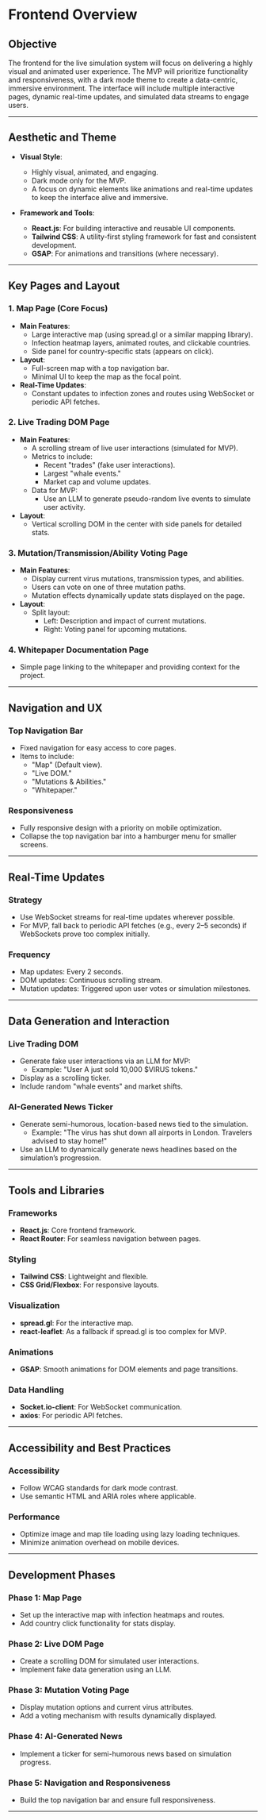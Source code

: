 # Frontend Overview

## Objective
The frontend for the live simulation system will focus on delivering a highly visual and animated user experience. The MVP will prioritize functionality and responsiveness, with a dark mode theme to create a data-centric, immersive environment. The interface will include multiple interactive pages, dynamic real-time updates, and simulated data streams to engage users.

---

## Aesthetic and Theme
- **Visual Style**: 
  - Highly visual, animated, and engaging.
  - Dark mode only for the MVP.
  - A focus on dynamic elements like animations and real-time updates to keep the interface alive and immersive.

- **Framework and Tools**:
  - **React.js**: For building interactive and reusable UI components.
  - **Tailwind CSS**: A utility-first styling framework for fast and consistent development.
  - **GSAP**: For animations and transitions (where necessary).

---

## Key Pages and Layout

### 1. **Map Page (Core Focus)**
- **Main Features**:
  - Large interactive map (using spread.gl or a similar mapping library).
  - Infection heatmap layers, animated routes, and clickable countries.
  - Side panel for country-specific stats (appears on click).
- **Layout**:
  - Full-screen map with a top navigation bar.
  - Minimal UI to keep the map as the focal point.
- **Real-Time Updates**:
  - Constant updates to infection zones and routes using WebSocket or periodic API fetches.

### 2. **Live Trading DOM Page**
- **Main Features**:
  - A scrolling stream of live user interactions (simulated for MVP).
  - Metrics to include:
    - Recent "trades" (fake user interactions).
    - Largest "whale events."
    - Market cap and volume updates.
  - Data for MVP:
    - Use an LLM to generate pseudo-random live events to simulate user activity.
- **Layout**:
  - Vertical scrolling DOM in the center with side panels for detailed stats.

### 3. **Mutation/Transmission/Ability Voting Page**
- **Main Features**:
  - Display current virus mutations, transmission types, and abilities.
  - Users can vote on one of three mutation paths.
  - Mutation effects dynamically update stats displayed on the page.
- **Layout**:
  - Split layout:
    - Left: Description and impact of current mutations.
    - Right: Voting panel for upcoming mutations.

### 4. **Whitepaper Documentation Page**
- Simple page linking to the whitepaper and providing context for the project.

---

## Navigation and UX

### **Top Navigation Bar**
- Fixed navigation for easy access to core pages.
- Items to include:
  - "Map" (Default view).
  - "Live DOM."
  - "Mutations & Abilities."
  - "Whitepaper."

### **Responsiveness**
- Fully responsive design with a priority on mobile optimization.
- Collapse the top navigation bar into a hamburger menu for smaller screens.

---

## Real-Time Updates

### **Strategy**
- Use WebSocket streams for real-time updates wherever possible.
- For MVP, fall back to periodic API fetches (e.g., every 2–5 seconds) if WebSockets prove too complex initially.

### **Frequency**
- Map updates: Every 2 seconds.
- DOM updates: Continuous scrolling stream.
- Mutation updates: Triggered upon user votes or simulation milestones.

---

## Data Generation and Interaction

### **Live Trading DOM**
- Generate fake user interactions via an LLM for MVP:
  - Example: "User A just sold 10,000 $VIRUS tokens."
- Display as a scrolling ticker.
- Include random "whale events" and market shifts.

### **AI-Generated News Ticker**
- Generate semi-humorous, location-based news tied to the simulation.
  - Example: "The virus has shut down all airports in London. Travelers advised to stay home!"
- Use an LLM to dynamically generate news headlines based on the simulation’s progression.

---

## Tools and Libraries

### **Frameworks**
- **React.js**: Core frontend framework.
- **React Router**: For seamless navigation between pages.

### **Styling**
- **Tailwind CSS**: Lightweight and flexible.
- **CSS Grid/Flexbox**: For responsive layouts.

### **Visualization**
- **spread.gl**: For the interactive map.
- **react-leaflet**: As a fallback if spread.gl is too complex for MVP.

### **Animations**
- **GSAP**: Smooth animations for DOM elements and page transitions.

### **Data Handling**
- **Socket.io-client**: For WebSocket communication.
- **axios**: For periodic API fetches.

---

## Accessibility and Best Practices

### **Accessibility**
- Follow WCAG standards for dark mode contrast.
- Use semantic HTML and ARIA roles where applicable.

### **Performance**
- Optimize image and map tile loading using lazy loading techniques.
- Minimize animation overhead on mobile devices.

---

## Development Phases

### **Phase 1: Map Page**
- Set up the interactive map with infection heatmaps and routes.
- Add country click functionality for stats display.

### **Phase 2: Live DOM Page**
- Create a scrolling DOM for simulated user interactions.
- Implement fake data generation using an LLM.

### **Phase 3: Mutation Voting Page**
- Display mutation options and current virus attributes.
- Add a voting mechanism with results dynamically displayed.

### **Phase 4: AI-Generated News**
- Implement a ticker for semi-humorous news based on simulation progress.

### **Phase 5: Navigation and Responsiveness**
- Build the top navigation bar and ensure full responsiveness.

---

